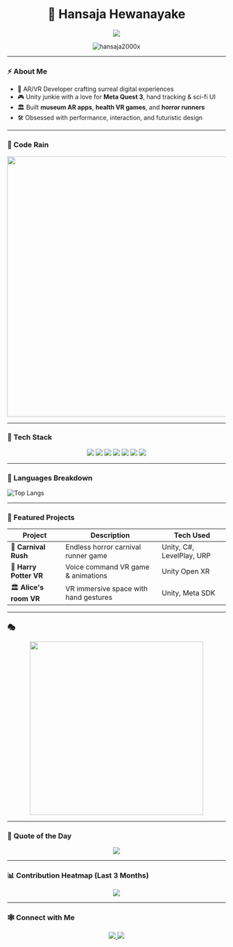 <h1 align="center">🚀 Hansaja Hewanayake</h1>

<p align="center">
  <img src="https://readme-typing-svg.herokuapp.com?color=00FFFF&size=24&center=true&vCenter=true&lines=Welcome+to+the+Neon+Grid;AR/VR+Cyber+Architect;Game+Designer;Unity+Netrunner+%F0%9F%9A%80" />
</p>

<p align="center">
  <img src="https://komarev.com/ghpvc/?username=hansaja2000x&label=👁️‍🗨️+Profile+visitors&color=FF00FF&style=flat-square" alt="hansaja2000x" />
</p>

---

### ⚡ About Me

- 🧠 AR/VR Developer crafting surreal digital experiences  
- 🎮 Unity junkie with a love for **Meta Quest 3**, hand tracking & sci-fi UI  
- 🏛️ Built **museum AR apps**, **health VR games**, and **horror runners**  
- 🛠️ Obsessed with performance, interaction, and futuristic design  

---

### 🧬 Code Rain

<p align="center">
  <img src="https://media.giphy.com/media/WoD6JZnwap6s8/giphy.gif" width="600"/>
</p>

---

### 🧰 Tech Stack

<p align="center">
  <img src="https://img.shields.io/badge/Unity-000000?style=for-the-badge&logo=unity&logoColor=00ffff" />
  <img src="https://img.shields.io/badge/C%23-000000?style=for-the-badge&logo=c-sharp&logoColor=00ffff" />
  <img src="https://img.shields.io/badge/ARKit-000000?style=for-the-badge&logo=apple&logoColor=00ffff" />
  <img src="https://img.shields.io/badge/Meta%20Quest-000000?style=for-the-badge&logo=oculus&logoColor=00ffff" />
  <img src="https://img.shields.io/badge/SQLite-000000?style=for-the-badge&logo=sqlite&logoColor=00ffff" />
  <img src="https://img.shields.io/badge/Firebase-000000?style=for-the-badge&logo=firebase&logoColor=00ffff" />
  <img src="https://img.shields.io/badge/Photon-000000?style=for-the-badge&logo=cloudflare&logoColor=00ffff" />
</p>

---

### 🧪 Languages Breakdown

![Top Langs](https://github-readme-stats.vercel.app/api/top-langs/?username=hansaja2000x&layout=compact&theme=tokyonight)

---

### 🧵 Featured Projects

| Project | Description | Tech Used |
|--------|-------------|-----------|
| 🎡 **Carnival Rush** | Endless horror carnival runner game | Unity, C#, LevelPlay, URP |
| 🧠 **Harry Potter VR** | Voice command VR game & animations | Unity Open XR |
| 🏛️ **Alice's room VR** | VR immersive space with hand gestures | Unity, Meta SDK |

---

### 🎭 

<p align="center">
  <img src="https://media.giphy.com/media/po9RznauAcPrHS7oVw/giphy.gif" width="400" />
</p>

---

### 📜 Quote of the Day

<p align="center">
  <img src="https://quotes-github-readme.vercel.app/api?type=horizontal&theme=radical" />
</p>

---

### 📊 Contribution Heatmap (Last 3 Months)

<p align="center">
  <img src="https://github-readme-activity-graph.vercel.app/graph?username=hansaja2000x&theme=tokyo-night&hide_border=true&area=true" />
</p>

---

### 🕸️ Connect with Me

<p align="center">
  <a href="https://www.linkedin.com/in/hansaja-hewanayake/" target="_blank">
    <img src="https://img.shields.io/badge/LinkedIn-000000?style=for-the-badge&logo=linkedin&logoColor=00ffff"/>
  </a>
  <a href="mailto:hewanayakehansaja@gmail.com">
    <img src="https://img.shields.io/badge/Gmail-000000?style=for-the-badge&logo=gmail&logoColor=00ffff"/>
  </a>
</p>
